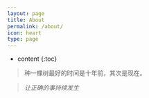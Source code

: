 ```yaml
---
layout: page
title: About
permalink: /about/
icon: heart
type: page
---
```


* content
{:toc}

> 种一棵树最好的时间是十年前，其次是现在。

> *让正确的事持续发生*
